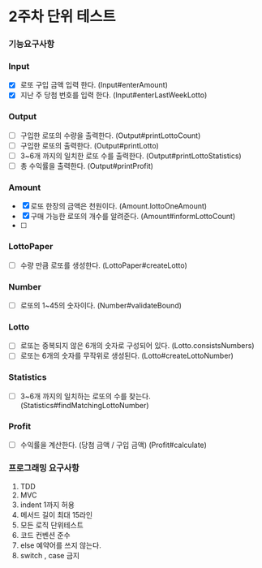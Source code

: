 # 2주차 단위 테스트 

### 기능요구사항
### Input
- [x] 로또 구입 금액 입력 한다. (Input#enterAmount)
- [x] 지난 주 당첨 번호를 입력 한다. (Input#enterLastWeekLotto)

### Output
- [ ] 구입한 로또의 수량을 출력한다. (Output#printLottoCount)
- [ ] 구입한 로또의 출력한다. (Output#printLotto)
- [ ] 3~6개 까지의 일치한 로또 수를 출력한다. (Output#printLottoStatistics)
- [ ] 총 수익률을 출력한다. (Output#printProfit)

### Amount
- [x] 로또 한장의 금액은 천원이다. (Amount.lottoOneAmount)
- [x] 구매 가능한 로또의 개수를 알려준다. (Amount#informLottoCount)
- [ ] 

### LottoPaper
- [ ] 수량 만큼 로또를 생성한다. (LottoPaper#createLotto)

### Number
- [ ] 로또의 1~45의 숫자이다. (Number#validateBound)

### Lotto
- [ ] 로또는 중복되지 않은 6개의 숫자로 구성되어 있다. (Lotto.consistsNumbers)
- [ ] 로또는 6개의 숫자를 무작위로 생성된다. (Lotto#createLottoNumber)

### Statistics
- [ ] 3~6개 까지의 일치하는 로또의 수를 찾는다. (Statistics#findMatchingLottoNumber)

### Profit
- [ ] 수익률을 계산한다. (당첨 금액 / 구입 금액) (Profit#calculate)

### 프로그래밍 요구사항
1. TDD
2. MVC
3. indent 1까지 허용
4. 메서드 길이 최대 15라인
5. 모든 로직 단위테스트
6. 코드 컨벤션 준수
7. else 예약어를 쓰지 않는다.
8. switch , case 금지
